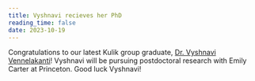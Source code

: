 ```yaml
---
title: Vyshnavi recieves her PhD
reading_time: false
date: 2023-10-19
---
```


Congratulations to our latest Kulik group graduate, [Dr. Vyshnavi Vennelakanti](/author/vyshnavi-vennelakanti/)! Vyshnavi will be pursuing postdoctoral research with Emily Carter at Princeton. Good luck Vyshnavi!

<!--more-->
